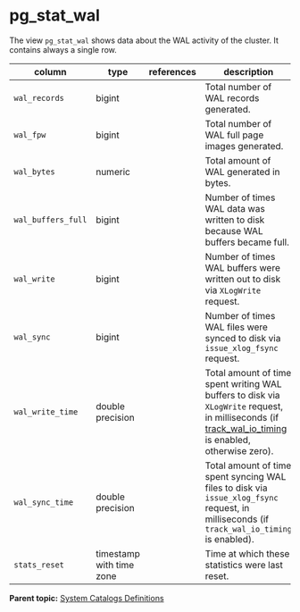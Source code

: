 # pg_stat_wal 

The view `pg_stat_wal` shows data about the WAL activity of the cluster. It contains always a single row.

|column|type|references|description|
|------|----|----------|-----------|
|`wal_records`|bigint| |Total number of WAL records generated.|
|`wal_fpw`|bigint| |Total number of WAL full page images generated.|
|`wal_bytes`|numeric| |Total amount of WAL generated in bytes.|
|`wal_buffers_full`|bigint| |Number of times WAL data was written to disk because WAL buffers became full.|
|`wal_write`|bigint| |Number of times WAL buffers were written out to disk via `XLogWrite` request.|
|`wal_sync`|bigint||Number of times WAL files were synced to disk via `issue_xlog_fsync` request.|
|`wal_write_time`|double precision| |Total amount of time spent writing WAL buffers to disk via `XLogWrite` request, in milliseconds (if [track_wal_io_timing](../config_params/guc-list.html#track_wal_io_timing) is enabled, otherwise zero).|
|`wal_sync_time`|double precision| |Total amount of time spent syncing WAL files to disk via `issue_xlog_fsync` request, in milliseconds (if `track_wal_io_timing` is enabled).|
|`stats_reset`|timestamp with time zone| |Time at which these statistics were last reset.|

**Parent topic:** [System Catalogs Definitions](../system_catalogs/catalog_ref-html.html)

